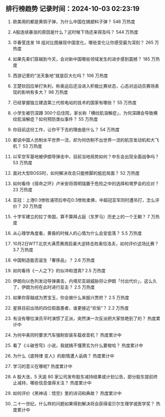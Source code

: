 
## 排行榜趋势 记录时间：2024-10-03 02:23:19
  
  1. 欧美用的都是黄铜子弹，为什么中国在搞塑料子弹？ 546 万热度
    
  2. A股连续暴涨的原因是什么？这时候下场还来得及吗？ 544 万热度
    
  3. 华春莹连发 18 组对比图展现中国变化，哪些变化让你感受最为深刻？ 265 万热度
    
  4. 如果先辈们穿越到今天，会对新中国哪些领域发生的进步感到震撼？ 185 万热度
    
  5. 西游记里的“法天象地”就是巨大化吗？ 106 万热度
    
  6. 王楚钦回应单打失利，称奥运后还没进入积极比赛状态，心态对运动员赛场表现的影响有多大？ 98 万热度
    
  7. 已经掌握独立建造第三代核电站的技术的国家有哪些？ 55 万热度
    
  8. 小学生被罚深蹲 300个后住院，家长称「横纹肌溶解症」，为何深蹲会导致横纹肌溶解症？如何预防类似事件？ 55 万热度
    
  9. 你目前这份工作，让你干下去的理由是什么？ 54 万热度
    
  10. 都说中国人仿制水平世界一流，却为何仿制不出世界一流的航空发动机和大飞机？ 53 万热度
    
  11. 以军空军基地被伊朗导弹击中，目前当地局势如何？中东会出现全面战争吗？ 53 万热度
    
  12. 面对大型BOSS时，如何解决攻击只能修脚的尴尬局面？ 52 万热度
    
  13. 如何看待《宿命之环》卢米安将周明瑞置于危险之中的选择和塔罗会的应对？ 23 万热度
    
  14. 亚冠：上港0:3惨败浦项后申花0:3惨败柔佛，中超冠亚军同时遭吊打，怎么评价？ 20 万热度
    
  15. 十字军建立的拉丁帝国，算不算拜占庭（东罗马）历史上的一个王朝？ 7 万热度
    
  16. 从心理学角度看，黄昏的时候人的心情为什么会变低落？ 5.5 万热度
    
  17. 10月2日WTT北京大满贯赛周启豪大逆转击败奥恰洛夫，如何评价这场比赛？ 3.7 万热度
    
  18. 中国制造能否诞生「奢侈品」？ 2.6 万热度
    
  19. 如何看待《一人之下》的似冲和澄真? 2.5 万热度
    
  20. 伊朗向以色列发动导弹袭击，内塔尼亚胡威胁将让伊朗「付出代价」，这么久了，伊朗为何在此时进行反击？ 2.5 万热度
    
  21. 如果你穿越成为贾宝玉，你会做什么来振兴贾府？ 2.5 万热度
    
  22. 星铁目前出场的四位假面愚者，谁更接近“欢愉”？ 2.2 万热度
    
  23. 有没有哪位演员平时演惯了正派，突然演一次反派把大家惊艳到了的？ 热度累计中
    
  24. 为何中美同时要求汽车强制安装车载收音机？ 热度累计中
    
  25. 看了《斗破苍穹》小说，我就搞不懂萧玄为什么要梭哈？ 热度累计中
    
  26. 为什么《底特律 变人》的剧情遭人诟病？ 热度累计中
    
  27. 学习的意义在哪呢? 热度累计中
    
  28. A 股大涨，5 天逾 80 家公司发布股东减持结果或计划公告，部分股东提前终止减持，哪些信息值得关注？ 热度累计中
    
  29. 如何评价《黑神话：悟空》里的诗词和典故？ 热度累计中
    
  30. 二十一世纪，什么样的问题如果得到解决将会获得诺贝尔生理学或医学奖？ 热度累计中
    